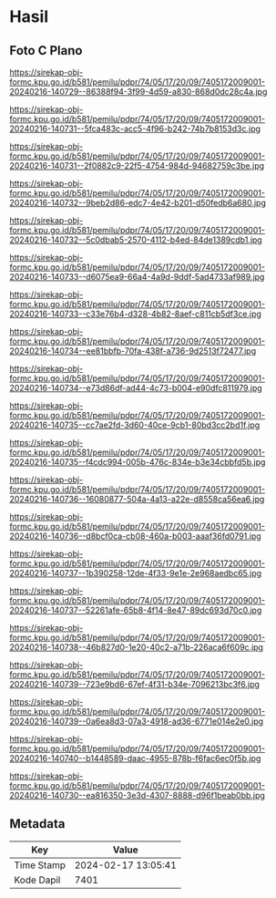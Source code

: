 # Hasil

## Foto C Plano

https://sirekap-obj-formc.kpu.go.id/b581/pemilu/pdpr/74/05/17/20/09/7405172009001-20240216-140729--86388f94-3f99-4d59-a830-868d0dc28c4a.jpg

https://sirekap-obj-formc.kpu.go.id/b581/pemilu/pdpr/74/05/17/20/09/7405172009001-20240216-140731--5fca483c-acc5-4f96-b242-74b7b8153d3c.jpg

https://sirekap-obj-formc.kpu.go.id/b581/pemilu/pdpr/74/05/17/20/09/7405172009001-20240216-140731--2f0882c9-22f5-4754-984d-94682759c3be.jpg

https://sirekap-obj-formc.kpu.go.id/b581/pemilu/pdpr/74/05/17/20/09/7405172009001-20240216-140732--9beb2d86-edc7-4e42-b201-d50fedb6a680.jpg

https://sirekap-obj-formc.kpu.go.id/b581/pemilu/pdpr/74/05/17/20/09/7405172009001-20240216-140732--5c0dbab5-2570-4112-b4ed-84de1389cdb1.jpg

https://sirekap-obj-formc.kpu.go.id/b581/pemilu/pdpr/74/05/17/20/09/7405172009001-20240216-140733--d6075ea9-66a4-4a9d-9ddf-5ad4733af989.jpg

https://sirekap-obj-formc.kpu.go.id/b581/pemilu/pdpr/74/05/17/20/09/7405172009001-20240216-140733--c33e76b4-d328-4b82-8aef-c811cb5df3ce.jpg

https://sirekap-obj-formc.kpu.go.id/b581/pemilu/pdpr/74/05/17/20/09/7405172009001-20240216-140734--ee81bbfb-70fa-438f-a736-9d2513f72477.jpg

https://sirekap-obj-formc.kpu.go.id/b581/pemilu/pdpr/74/05/17/20/09/7405172009001-20240216-140734--e73d86df-ad44-4c73-b004-e90dfc811979.jpg

https://sirekap-obj-formc.kpu.go.id/b581/pemilu/pdpr/74/05/17/20/09/7405172009001-20240216-140735--cc7ae2fd-3d60-40ce-9cb1-80bd3cc2bd1f.jpg

https://sirekap-obj-formc.kpu.go.id/b581/pemilu/pdpr/74/05/17/20/09/7405172009001-20240216-140735--f4cdc994-005b-476c-834e-b3e34cbbfd5b.jpg

https://sirekap-obj-formc.kpu.go.id/b581/pemilu/pdpr/74/05/17/20/09/7405172009001-20240216-140736--16080877-504a-4a13-a22e-d8558ca56ea6.jpg

https://sirekap-obj-formc.kpu.go.id/b581/pemilu/pdpr/74/05/17/20/09/7405172009001-20240216-140736--d8bcf0ca-cb08-460a-b003-aaaf36fd0791.jpg

https://sirekap-obj-formc.kpu.go.id/b581/pemilu/pdpr/74/05/17/20/09/7405172009001-20240216-140737--1b390258-12de-4f33-9e1e-2e968aedbc65.jpg

https://sirekap-obj-formc.kpu.go.id/b581/pemilu/pdpr/74/05/17/20/09/7405172009001-20240216-140737--52261afe-65b8-4f14-8e47-89dc693d70c0.jpg

https://sirekap-obj-formc.kpu.go.id/b581/pemilu/pdpr/74/05/17/20/09/7405172009001-20240216-140738--46b827d0-1e20-40c2-a71b-226aca6f609c.jpg

https://sirekap-obj-formc.kpu.go.id/b581/pemilu/pdpr/74/05/17/20/09/7405172009001-20240216-140739--723e9bd6-67ef-4f31-b34e-7096213bc3f6.jpg

https://sirekap-obj-formc.kpu.go.id/b581/pemilu/pdpr/74/05/17/20/09/7405172009001-20240216-140739--0a6ea8d3-07a3-4918-ad36-6771e014e2e0.jpg

https://sirekap-obj-formc.kpu.go.id/b581/pemilu/pdpr/74/05/17/20/09/7405172009001-20240216-140740--b1448589-daac-4955-878b-f6fac6ec0f5b.jpg

https://sirekap-obj-formc.kpu.go.id/b581/pemilu/pdpr/74/05/17/20/09/7405172009001-20240216-140730--ea816350-3e3d-4307-8888-d96f1beab0bb.jpg


## Metadata

| Key        | Value               |
| ---------- | ------------------- |
| Time Stamp | 2024-02-17 13:05:41 |
| Kode Dapil | 7401                |



